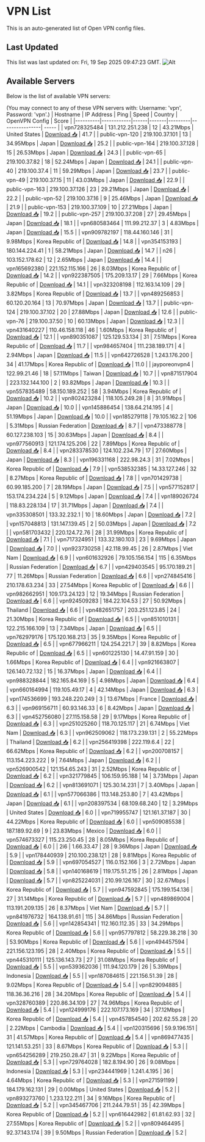 # VPN List

This is an auto-generated list of Open VPN config files.

## Last Updated

This list was last updated on: Fri, 19 Sep 2025 09:47:23 GMT.
![Alt](https://repobeats.axiom.co/api/embed/186b98318ef1479477931607c1ad7d823f12451f.svg "Repobeats analytics image")

## Available Servers

Below is the list of available VPN servers:

(You may connect to any of these VPN servers with: Username: 'vpn', Password: 'vpn'.)
| Hostname | IP Address | Ping | Speed | Country | OpenVPN Config | Score |
|----------|------------|------|-------|---------|----------------| ----- |
| vpn728325484 | 131.212.251.238 | 12 | 43.21Mbps | United States | [Download 📥](./configs/server_0_US.ovpn) | 41.7 |
| public-vpn-120 | 219.100.37.101 | 13 | 34.95Mbps | Japan | [Download 📥](./configs/server_1_JP.ovpn) | 25.2 |
| public-vpn-164 | 219.100.37.128 | 15 | 26.53Mbps | Japan | [Download 📥](./configs/server_2_JP.ovpn) | 24.3 |
| public-vpn-65 | 219.100.37.82 | 18 | 52.24Mbps | Japan | [Download 📥](./configs/server_3_JP.ovpn) | 24.1 |
| public-vpn-40 | 219.100.37.4 | 11 | 59.29Mbps | Japan | [Download 📥](./configs/server_4_JP.ovpn) | 23.7 |
| public-vpn-49 | 219.100.37.15 | 11 | 43.03Mbps | Japan | [Download 📥](./configs/server_5_JP.ovpn) | 22.9 |
| public-vpn-163 | 219.100.37.126 | 23 | 29.21Mbps | Japan | [Download 📥](./configs/server_6_JP.ovpn) | 22.2 |
| public-vpn-52 | 219.100.37.16 | 9 | 25.46Mbps | Japan | [Download 📥](./configs/server_7_JP.ovpn) | 21.9 |
| public-vpn-153 | 219.100.37.109 | 10 | 27.21Mbps | Japan | [Download 📥](./configs/server_8_JP.ovpn) | 19.2 |
| public-vpn-257 | 219.100.37.208 | 27 | 29.45Mbps | Japan | [Download 📥](./configs/server_9_JP.ovpn) | 18.1 |
| vpn680583464 | 111.99.212.37 | 3 | 4.83Mbps | Japan | [Download 📥](./configs/server_10_JP.ovpn) | 15.5 |
| vpn909782197 | 118.44.160.146 | 31 | 9.98Mbps | Korea Republic of | [Download 📥](./configs/server_11_KR.ovpn) | 14.8 |
| vpn354153193 | 180.144.224.41 | 1 | 58.21Mbps | Japan | [Download 📥](./configs/server_12_JP.ovpn) | 14.7 |
| n26 | 103.152.178.62 | 12 | 2.65Mbps | Japan | [Download 📥](./configs/server_13_JP.ovpn) | 14.4 |
| vpn165692380 | 221.152.115.166 | 26 | 8.03Mbps | Korea Republic of | [Download 📥](./configs/server_14_KR.ovpn) | 14.2 |
| vpn922387505 | 175.209.13.17 | 29 | 7.66Mbps | Korea Republic of | [Download 📥](./configs/server_15_KR.ovpn) | 14.1 |
| vpn323208198 | 112.163.14.109 | 29 | 3.82Mbps | Korea Republic of | [Download 📥](./configs/server_16_KR.ovpn) | 13.7 |
| vpn489256853 | 60.120.20.164 | 13 | 70.97Mbps | Japan | [Download 📥](./configs/server_17_JP.ovpn) | 13.7 |
| public-vpn-124 | 219.100.37.102 | 20 | 27.88Mbps | Japan | [Download 📥](./configs/server_18_JP.ovpn) | 12.6 |
| public-vpn-76 | 219.100.37.50 | 10 | 60.13Mbps | Japan | [Download 📥](./configs/server_19_JP.ovpn) | 12.3 |
| vpn431640227 | 110.46.158.118 | 46 | 1.60Mbps | Korea Republic of | [Download 📥](./configs/server_20_KR.ovpn) | 12.1 |
| vpn890351087 | 125.129.53.134 | 31 | 7.51Mbps | Korea Republic of | [Download 📥](./configs/server_21_KR.ovpn) | 11.7 |
| vpn984657404 | 111.238.189.171 | 4 | 2.94Mbps | Japan | [Download 📥](./configs/server_22_JP.ovpn) | 11.5 |
| vpn642726528 | 1.243.176.200 | 34 | 41.17Mbps | Korea Republic of | [Download 📥](./configs/server_23_KR.ovpn) | 11.0 |
| jayporeonvpn4 | 122.99.21.46 | 18 | 57.11Mbps | Taiwan | [Download 📥](./configs/server_24_TW.ovpn) | 10.7 |
| vpn871517904 | 223.132.144.100 | 2 | 93.82Mbps | Japan | [Download 📥](./configs/server_25_JP.ovpn) | 10.3 |
| vpn557835489 | 58.150.189.252 | 58 | 3.94Mbps | Korea Republic of | [Download 📥](./configs/server_26_KR.ovpn) | 10.2 |
| vpn802423284 | 118.105.249.28 | 8 | 31.91Mbps | Japan | [Download 📥](./configs/server_27_JP.ovpn) | 10.0 |
| vpn145886454 | 138.64.214.195 | 4 | 51.19Mbps | Japan | [Download 📥](./configs/server_28_JP.ovpn) | 10.0 |
| vpn185279118 | 79.105.162.2 | 106 | 5.31Mbps | Russian Federation | [Download 📥](./configs/server_29_RU.ovpn) | 8.7 |
| vpn473388778 | 60.127.238.103 | 15 | 30.63Mbps | Japan | [Download 📥](./configs/server_30_JP.ovpn) | 8.4 |
| vpn977560913 | 121.174.125.206 | 22 | 7.89Mbps | Korea Republic of | [Download 📥](./configs/server_31_KR.ovpn) | 8.4 |
| vpn283378530 | 124.102.234.79 | 17 | 27.60Mbps | Japan | [Download 📥](./configs/server_32_JP.ovpn) | 8.3 |
| vpn196331168 | 222.98.24.3 | 31 | 7.02Mbps | Korea Republic of | [Download 📥](./configs/server_33_KR.ovpn) | 7.9 |
| vpn538532385 | 14.33.127.246 | 32 | 8.27Mbps | Korea Republic of | [Download 📥](./configs/server_34_KR.ovpn) | 7.8 |
| vpn701429738 | 60.99.185.200 | 7 | 28.19Mbps | Japan | [Download 📥](./configs/server_35_JP.ovpn) | 7.5 |
| vpn577152817 | 153.174.234.224 | 5 | 9.12Mbps | Japan | [Download 📥](./configs/server_36_JP.ovpn) | 7.4 |
| vpn189026724 | 118.83.228.134 | 17 | 31.71Mbps | Japan | [Download 📥](./configs/server_37_JP.ovpn) | 7.4 |
| vpn335308501 | 133.32.232.1 | 10 | 18.60Mbps | Japan | [Download 📥](./configs/server_38_JP.ovpn) | 7.2 |
| vpn157048813 | 131.147.139.45 | 2 | 50.03Mbps | Japan | [Download 📥](./configs/server_39_JP.ovpn) | 7.2 |
| vpn581703432 | 220.124.72.76 | 28 | 31.99Mbps | Korea Republic of | [Download 📥](./configs/server_40_KR.ovpn) | 7.1 |
| vpn717324951 | 133.32.180.103 | 23 | 9.69Mbps | Japan | [Download 📥](./configs/server_41_JP.ovpn) | 7.0 |
| vpn923730258 | 42.118.99.45 | 26 | 2.87Mbps | Viet Nam | [Download 📥](./configs/server_42_VN.ovpn) | 6.9 |
| vpn601632926 | 79.105.156.154 | 115 | 6.35Mbps | Russian Federation | [Download 📥](./configs/server_43_RU.ovpn) | 6.7 |
| vpn429403545 | 95.170.189.21 | 77 | 11.26Mbps | Russian Federation | [Download 📥](./configs/server_44_RU.ovpn) | 6.6 |
| vpn274845416 | 210.178.63.234 | 33 | 27.54Mbps | Korea Republic of | [Download 📥](./configs/server_45_KR.ovpn) | 6.6 |
| vpn982662951 | 109.173.24.123 | 12 | 19.34Mbps | Russian Federation | [Download 📥](./configs/server_46_RU.ovpn) | 6.6 |
| vpn924509283 | 184.22.104.53 | 27 | 50.92Mbps | Thailand | [Download 📥](./configs/server_47_TH.ovpn) | 6.6 |
| vpn482651757 | 203.251.123.85 | 24 | 21.30Mbps | Korea Republic of | [Download 📥](./configs/server_48_KR.ovpn) | 6.5 |
| vpn851010131 | 122.215.166.109 | 13 | 7.34Mbps | Japan | [Download 📥](./configs/server_49_JP.ovpn) | 6.5 |
| vpn762979176 | 175.120.168.213 | 35 | 9.35Mbps | Korea Republic of | [Download 📥](./configs/server_50_KR.ovpn) | 6.5 |
| vpn677966211 | 124.254.221.7 | 39 | 8.82Mbps | Korea Republic of | [Download 📥](./configs/server_51_KR.ovpn) | 6.5 |
| vpn601225130 | 14.47.91.159 | 30 | 1.66Mbps | Korea Republic of | [Download 📥](./configs/server_52_KR.ovpn) | 6.4 |
| vpn921663807 | 126.140.72.132 | 15 | 16.37Mbps | Japan | [Download 📥](./configs/server_53_JP.ovpn) | 6.4 |
| vpn988328844 | 182.165.84.169 | 5 | 4.98Mbps | Japan | [Download 📥](./configs/server_54_JP.ovpn) | 6.4 |
| vpn660164994 | 119.105.49.17 | 4 | 42.14Mbps | Japan | [Download 📥](./configs/server_55_JP.ovpn) | 6.3 |
| vpn174536699 | 193.248.220.249 | 3 | 13.67Mbps | France | [Download 📥](./configs/server_56_FR.ovpn) | 6.3 |
| vpn969156711 | 60.93.146.33 | 6 | 8.42Mbps | Japan | [Download 📥](./configs/server_57_JP.ovpn) | 6.3 |
| vpn452756080 | 27.115.158.58 | 29 | 9.17Mbps | Korea Republic of | [Download 📥](./configs/server_58_KR.ovpn) | 6.3 |
| vpn251025260 | 118.70.125.117 | 21 | 6.74Mbps | Viet Nam | [Download 📥](./configs/server_59_VN.ovpn) | 6.3 |
| vpn962509062 | 118.173.239.131 | 2 | 55.22Mbps | Thailand | [Download 📥](./configs/server_60_TH.ovpn) | 6.2 |
| vpn256419398 | 222.119.6.4 | 22 | 66.62Mbps | Korea Republic of | [Download 📥](./configs/server_61_KR.ovpn) | 6.2 |
| vpn200708157 | 113.154.223.222 | 9 | 7.64Mbps | Japan | [Download 📥](./configs/server_62_JP.ovpn) | 6.2 |
| vpn526900542 | 121.154.65.243 | 31 | 2.52Mbps | Korea Republic of | [Download 📥](./configs/server_63_KR.ovpn) | 6.2 |
| vpn321779845 | 106.159.95.188 | 14 | 3.73Mbps | Japan | [Download 📥](./configs/server_64_JP.ovpn) | 6.2 |
| vpn813691071 | 125.30.14.231 | 7 | 3.40Mbps | Japan | [Download 📥](./configs/server_65_JP.ovpn) | 6.1 |
| vpn577066386 | 113.148.253.80 | 7 | 43.42Mbps | Japan | [Download 📥](./configs/server_66_JP.ovpn) | 6.1 |
| vpn208397534 | 68.109.68.240 | 12 | 3.29Mbps | United States | [Download 📥](./configs/server_67_US.ovpn) | 6.0 |
| vpn719955747 | 121.161.37.187 | 30 | 44.22Mbps | Korea Republic of | [Download 📥](./configs/server_68_KR.ovpn) | 6.0 |
| vpn509085538 | 187.189.92.69 | 9 | 23.83Mbps | Mexico | [Download 📥](./configs/server_69_MX.ovpn) | 6.0 |
| vpn574673327 | 115.23.250.45 | 28 | 8.05Mbps | Korea Republic of | [Download 📥](./configs/server_70_KR.ovpn) | 6.0 |
| 2i6 | 1.66.33.47 | 28 | 9.36Mbps | Japan | [Download 📥](./configs/server_71_JP.ovpn) | 5.9 |
| vpn178440939 | 210.100.238.121 | 28 | 9.81Mbps | Korea Republic of | [Download 📥](./configs/server_72_KR.ovpn) | 5.9 |
| vpn697054527 | 116.0.152.166 | 3 | 2.72Mbps | Japan | [Download 📥](./configs/server_73_JP.ovpn) | 5.8 |
| vpn140168619 | 119.175.51.215 | 26 | 2.81Mbps | Japan | [Download 📥](./configs/server_74_JP.ovpn) | 5.7 |
| vpn825224031 | 210.99.126.167 | 30 | 32.67Mbps | Korea Republic of | [Download 📥](./configs/server_75_KR.ovpn) | 5.7 |
| vpn947592845 | 175.199.154.136 | 27 | 31.14Mbps | Korea Republic of | [Download 📥](./configs/server_76_KR.ovpn) | 5.7 |
| vpn489869004 | 113.191.209.135 | 26 | 8.37Mbps | Viet Nam | [Download 📥](./configs/server_77_VN.ovpn) | 5.7 |
| vpn841976732 | 164.138.91.61 | 115 | 34.86Mbps | Russian Federation | [Download 📥](./configs/server_78_RU.ovpn) | 5.6 |
| vpn142854341 | 112.160.112.35 | 33 | 34.29Mbps | Korea Republic of | [Download 📥](./configs/server_79_KR.ovpn) | 5.6 |
| vpn957797812 | 58.229.38.218 | 30 | 53.90Mbps | Korea Republic of | [Download 📥](./configs/server_80_KR.ovpn) | 5.6 |
| vpn494457594 | 221.156.123.195 | 28 | 2.40Mbps | Korea Republic of | [Download 📥](./configs/server_81_KR.ovpn) | 5.5 |
| vpn445310111 | 125.136.143.73 | 27 | 31.08Mbps | Korea Republic of | [Download 📥](./configs/server_82_KR.ovpn) | 5.5 |
| vpn539362036 | 111.94.120.179 | 26 | 5.39Mbps | Indonesia | [Download 📥](./configs/server_83_ID.ovpn) | 5.5 |
| vpn187084615 | 221.156.51.39 | 28 | 9.02Mbps | Korea Republic of | [Download 📥](./configs/server_84_KR.ovpn) | 5.4 |
| vpn829094885 | 118.36.36.216 | 28 | 34.20Mbps | Korea Republic of | [Download 📥](./configs/server_85_KR.ovpn) | 5.4 |
| vpn328760389 | 220.86.34.109 | 27 | 74.96Mbps | Korea Republic of | [Download 📥](./configs/server_86_KR.ovpn) | 5.4 |
| vpn124999176 | 222.107.173.169 | 34 | 37.12Mbps | Korea Republic of | [Download 📥](./configs/server_87_KR.ovpn) | 5.4 |
| vpn457854540 | 202.62.55.28 | 20 | 2.22Mbps | Cambodia | [Download 📥](./configs/server_88_KH.ovpn) | 5.4 |
| vpn120315696 | 59.9.196.151 | 31 | 41.57Mbps | Korea Republic of | [Download 📥](./configs/server_89_KR.ovpn) | 5.4 |
| vpn869477435 | 121.141.53.251 | 33 | 8.67Mbps | Korea Republic of | [Download 📥](./configs/server_90_KR.ovpn) | 5.3 |
| vpn654256289 | 219.250.28.47 | 31 | 9.22Mbps | Korea Republic of | [Download 📥](./configs/server_91_KR.ovpn) | 5.3 |
| vpn729764028 | 182.8.194.90 | 26 | 9.08Mbps | Indonesia | [Download 📥](./configs/server_92_ID.ovpn) | 5.3 |
| vpn234441969 | 1.241.4.195 | 36 | 4.64Mbps | Korea Republic of | [Download 📥](./configs/server_93_KR.ovpn) | 5.3 |
| vpn271591199 | 184.179.162.131 | 29 | 0.00Mbps | United States | [Download 📥](./configs/server_94_US.ovpn) | 5.2 |
| vpn893273760 | 1.233.122.211 | 34 | 9.16Mbps | Korea Republic of | [Download 📥](./configs/server_95_KR.ovpn) | 5.2 |
| vpn345467706 | 211.244.79.51 | 35 | 42.39Mbps | Korea Republic of | [Download 📥](./configs/server_96_KR.ovpn) | 5.2 |
| vpn616442982 | 61.81.62.93 | 32 | 27.55Mbps | Korea Republic of | [Download 📥](./configs/server_97_KR.ovpn) | 5.2 |
| vpn809464495 | 92.37.143.174 | 39 | 9.50Mbps | Russian Federation | [Download 📥](./configs/server_98_RU.ovpn) | 5.2 |
